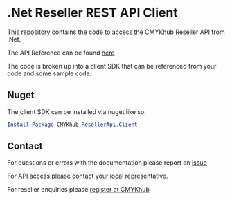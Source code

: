 # .Net Reseller REST API Client

This repository contains the code to access the [CMYKhub](https://www.cmykhub.com) Reseller API from .Net.

The API Reference can be found [here](https://github.com/CMYKhub/Reseller-API-Docs)

The code is broken up into a client SDK that can be referenced from your code and some sample code.

## Nuget
The client SDK can be installed via nuget like so:
```PowerShell
Install-Package CMYKhub.ResellerApi.Client
```
## Contact

For questions or errors with the documentation please report an [issue](https://github.com/CMYKhub/Reseller-NET-SDK/issues/new)

For API access please [contact your local representative](https://www.cmykhub.com/locations.html).

For reseller enquiries please [register at CMYKhub](https://www.cmykhub.com/register.php)